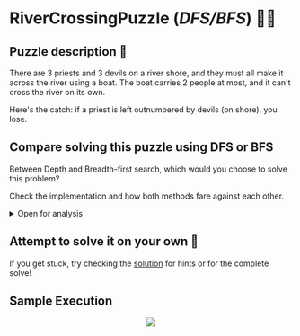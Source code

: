 # RiverCrossingPuzzle (*DFS/BFS*) 🚣‍♀

## Puzzle description 🛶

There are 3 priests and 3 devils on a river shore, and they must all make it across the river using a boat. The boat
carries 2 people at most, and it can't cross the river on its own.

Here's the catch: if a priest is left outnumbered by devils (on shore), you lose.

## Compare solving this puzzle using DFS or BFS

Between Depth and Breadth-first search, which would you choose to solve this problem?

Check the implementation and how both methods fare against each other.

<details>
  <summary>Open for analysis</summary>

### DFS

Depth-first Search iterates the decision tree using a **Stack** - Last In First Out (LIFO)

Reaches the deeper elements in the decision tree faster. Since in this puzzle we have to get to an end state deep(ish)
in the decision tree, this method is preferred.

### BFS

Breadth-first Search iterates the decision tree using a **Queue** - First In First Out (FIFO)

Takes a long time reaching the deeper nodes in the decision tree because it searches all nodes in a given level before
moving on to the next one. The fastest solution to this puzzle isn't located in the first levels of the decision tree,
this method is worse.

<p align="center">
  <img src="/output/queue_size_over_time.png" />
</p>

</details>

## Attempt to solve it on your own 🤔

If you get stuck, try checking the [solution](solution) for hints or for the complete solve!

## Sample Execution

<p align="center">
  <img src="/output/sample_execution.mkv" />
</p>

